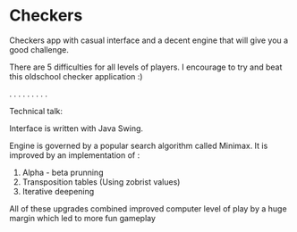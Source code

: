 # Checkers
 
 Checkers app with casual interface and a decent engine that will give you a good challenge.
 
 There are 5 difficulties for all levels of players. I encourage to try and beat this oldschool checker application :)
 
 .
 .
 .
 .
 .
 .
 .
 .
 .
 
 Technical talk:
 
 Interface is written with Java Swing.
 
 Engine is governed by a popular search algorithm called Minimax. It is improved by an implementation of :
 1. Alpha - beta prunning
 2. Transposition tables (Using zobrist values)
 3. Iterative deepening
 
 All of these upgrades combined improved computer level of play by a huge margin which led to more fun gameplay
